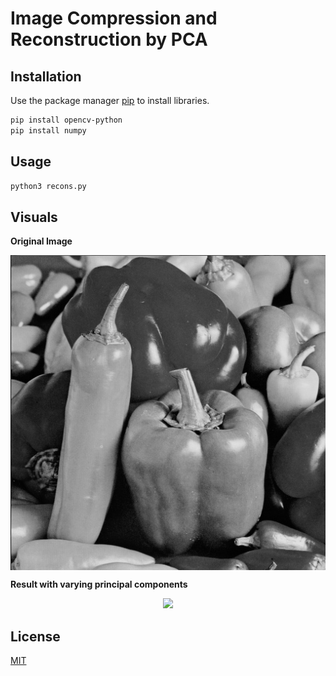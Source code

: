 # Image Compression and Reconstruction by PCA


## Installation

Use the package manager [pip](https://pip.pypa.io/en/stable/) to install libraries.

```bash
pip install opencv-python
pip install numpy
```

## Usage

```python
python3 recons.py
```

## Visuals
<p><b>Original Image</b></p>
<p align="center">
<img src="https://github.com/Shivank1006/Image-compression-and-reconstruction-by-PCA/blob/master/media/original.jpg?raw=true" width=512 align="middle">
</p>
<p><b>Result with varying principal components</b></p>
<p align="center">
<img src="https://github.com/Shivank1006/Image-compression-and-reconstruction-by-PCA/blob/master/media/reconstruction.gif?raw=true" width=512>
</p>

## License
[MIT](https://choosealicense.com/licenses/mit/)
